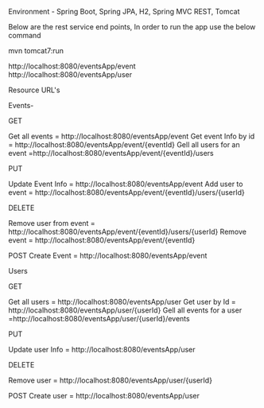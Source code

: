 Environment - Spring Boot, Spring JPA, H2, Spring MVC REST, Tomcat

Below are the rest service end points, In order to run the app use the below command

mvn tomcat7:run

http://localhost:8080/eventsApp/event
http://localhost:8080/eventsApp/user

Resource URL's

Events-

GET

Get all events = http://localhost:8080/eventsApp/event
Get event Info by id = http://localhost:8080/eventsApp/event/{eventId}
Gell all users for an event =http://localhost:8080/eventsApp/event/{eventId}/users

PUT

Update Event Info = http://localhost:8080/eventsApp/event
Add user to event = http://localhost:8080/eventsApp/event/{eventId}/users/{userId}

DELETE

Remove user from event = http://localhost:8080/eventsApp/event/{eventId}/users/{userId}
Remove event = http://localhost:8080/eventsApp/event/{eventId}

POST
Create Event = http://localhost:8080/eventsApp/event

Users

GET

Get all users = http://localhost:8080/eventsApp/user
Get  user by Id = http://localhost:8080/eventsApp/user/{userId}
Gell all events for a user =http://localhost:8080/eventsApp/user/{userId}/events

PUT

Update user Info = http://localhost:8080/eventsApp/user

DELETE

Remove user = http://localhost:8080/eventsApp/user/{userId}

POST
Create user = http://localhost:8080/eventsApp/user